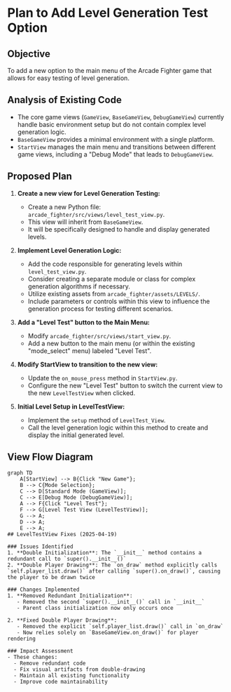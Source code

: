 # Plan to Add Level Generation Test Option

## Objective
To add a new option to the main menu of the Arcade Fighter game that allows for easy testing of level generation.

## Analysis of Existing Code
- The core game views (`GameView`, `BaseGameView`, `DebugGameView`) currently handle basic environment setup but do not contain complex level generation logic.
- `BaseGameView` provides a minimal environment with a single platform.
- `StartView` manages the main menu and transitions between different game views, including a "Debug Mode" that leads to `DebugGameView`.

## Proposed Plan

1.  **Create a new view for Level Generation Testing:**
    *   Create a new Python file: `arcade_fighter/src/views/level_test_view.py`.
    *   This view will inherit from `BaseGameView`.
    *   It will be specifically designed to handle and display generated levels.

2.  **Implement Level Generation Logic:**
    *   Add the code responsible for generating levels within `level_test_view.py`.
    *   Consider creating a separate module or class for complex generation algorithms if necessary.
    *   Utilize existing assets from `arcade_fighter/assets/LEVELS/`.
    *   Include parameters or controls within this view to influence the generation process for testing different scenarios.

3.  **Add a "Level Test" button to the Main Menu:**
    *   Modify `arcade_fighter/src/views/start_view.py`.
    *   Add a new button to the main menu (or within the existing "mode_select" menu) labeled "Level Test".

4.  **Modify StartView to transition to the new view:**
    *   Update the `on_mouse_press` method in `StartView.py`.
    *   Configure the new "Level Test" button to switch the current view to the new `LevelTestView` when clicked.

5.  **Initial Level Setup in LevelTestView:**
    *   Implement the `setup` method of `LevelTest_View`.
    *   Call the level generation logic within this method to create and display the initial generated level.

## View Flow Diagram

```mermaid
graph TD
    A[StartView] --> B{Click "New Game"};
    B --> C{Mode Selection};
    C --> D[Standard Mode (GameView)];
    C --> E[Debug Mode (DebugGameView)];
    A --> F{Click "Level Test"};
    F --> G[Level Test View (LevelTestView)];
    G --> A;
    D --> A;
    E --> A;
## LevelTestView Fixes (2025-04-19)

### Issues Identified
1. **Double Initialization**: The `__init__` method contains a redundant call to `super().__init__()`
2. **Double Player Drawing**: The `on_draw` method explicitly calls `self.player_list.draw()` after calling `super().on_draw()`, causing the player to be drawn twice

### Changes Implemented
1. **Removed Redundant Initialization**:
   - Removed the second `super().__init__()` call in `__init__`
   - Parent class initialization now only occurs once

2. **Fixed Double Player Drawing**:
   - Removed the explicit `self.player_list.draw()` call in `on_draw`
   - Now relies solely on `BaseGameView.on_draw()` for player rendering

### Impact Assessment
- These changes:
  - Remove redundant code
  - Fix visual artifacts from double-drawing
  - Maintain all existing functionality
  - Improve code maintainability